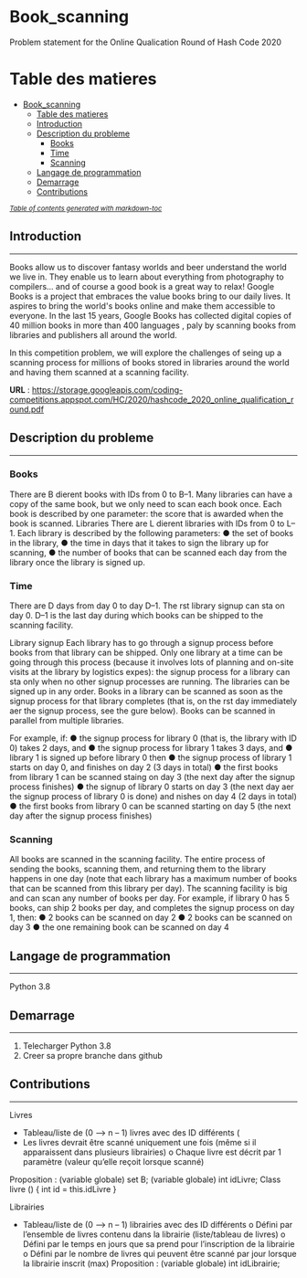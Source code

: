 # Book_scanning
Problem statement for the Online Qualication Round of Hash Code 2020

# Table des matieres

- [Book_scanning](#book-scanning)
  * [Table des matieres](#table-des-matieres)
  * [Introduction](#introduction)
  * [Description du probleme](#description-du-probleme)
    + [Books](#books)
    + [Time](#time)
    + [Scanning](#scanning)
  * [Langage de programmation](#langage-de-programmation)
  * [Demarrage](#demarrage)
  * [Contributions](#contributions)

<small><i><a href='http://ecotrust-canada.github.io/markdown-toc/'>Table of contents generated with markdown-toc</a></i></small>


## Introduction
---
Books allow us to discover fantasy worlds and beer understand the world we live in.
They enable us to learn about everything from photography to compilers… and of
course a good book is a great way to relax!
Google Books is a project that embraces the value books bring to our daily lives. It
aspires to bring the world's books online and make them accessible to everyone. In the
last 15 years, Google Books has collected digital copies of 40 million books in more
than 400 languages , paly by scanning books from libraries and publishers all around
the world.

In this competition problem, we will explore the challenges of seing up a scanning
process for millions of books stored in libraries around the world and having them
scanned at a scanning facility.

**URL** : <https://storage.googleapis.com/coding-competitions.appspot.com/HC/2020/hashcode_2020_online_qualification_round.pdf>

## Description du probleme
---

### Books
There are B dierent books with IDs from 0 to B–1. Many libraries can have a copy of
the same book, but we only need to scan each book once. Each book is described by
one parameter: the score that is awarded when the book is scanned.
Libraries
There are L dierent libraries with IDs from 0 to L–1. Each library is described by the
following parameters:
● the set of books in the library,
● the time in days that it takes to sign the library up for scanning,
● the number of books that can be scanned each day from the library once the
library is signed up.

### Time
There are D days from day 0 to day D–1. The rst library signup can sta on day 0. D–1
is the last day during which books can be shipped to the scanning facility.

Library signup
Each library has to go through a signup process before books from that library can be
shipped. Only one library at a time can be going through this process (because it
involves lots of planning and on-site visits at the library by logistics expes): the signup
process for a library can sta only when no other signup processes are running. The
libraries can be signed up in any order.
Books in a library can be scanned as soon as the signup process for that library
completes (that is, on the rst day immediately aer the signup process, see the gure
below). Books can be scanned in parallel from multiple libraries.

For example, if:
● the signup process for library 0 (that is, the library with ID 0) takes 2 days, and
● the signup process for library 1 takes 3 days, and
● library 1 is signed up before library 0
then
● the signup process of library 1 starts on day 0, and finishes on day 2 (3 days in
total)
● the first books from library 1 can be scanned staing on day 3 (the next day
after the signup process finishes)
● the signup of library 0 starts on day 3 (the next day aer the signup process
of library 0 is done) and nishes on day 4 (2 days in total)
● the first books from library 0 can be scanned starting on day 5 (the next day
after the signup process finishes)

### Scanning
All books are scanned in the scanning facility. The entire process of sending the books,
scanning them, and returning them to the library happens in one day (note that each
library has a maximum number of books that can be scanned from this library per day).
The scanning facility is big and can scan any number of books per day.
For example, if library 0 has 5 books, can ship 2 books per day, and completes the
signup process on day 1, then:
● 2 books can be scanned on day 2
● 2 books can be scanned on day 3
● the one remaining book can be scanned on day 4


## Langage de programmation 
---
Python 3.8


## Demarrage
---

1. Telecharger Python 3.8
2. Creer sa propre branche dans github 


## Contributions
---

Livres
  -	Tableau/liste de (0 --> n – 1) livres avec des ID différents ( 
  -	Les livres devrait être scanné uniquement une fois (même si il apparaissent dans plusieurs librairies) 
      o	Chaque livre est décrit par 1 paramètre (valeur qu’elle reçoit lorsque scanné)

Proposition : 
(variable globale) set B; 
(variable globale) int idLivre;
Class livre () {
    int id = this.idLivre
}

Librairies
  -	Tableau/liste de (0 --> n – 1) librairies avec des ID différents 
      o	Défini par l’ensemble de livres contenu dans la librairie (liste/tableau de livres)
      o	Défini par le temps en jours que sa prend pour l’inscription de la librairie
      o	Défini par le nombre de livres qui peuvent être scanné par jour lorsque la librairie inscrit (max)
Proposition : 
(variable globale) int idLibrairie;
